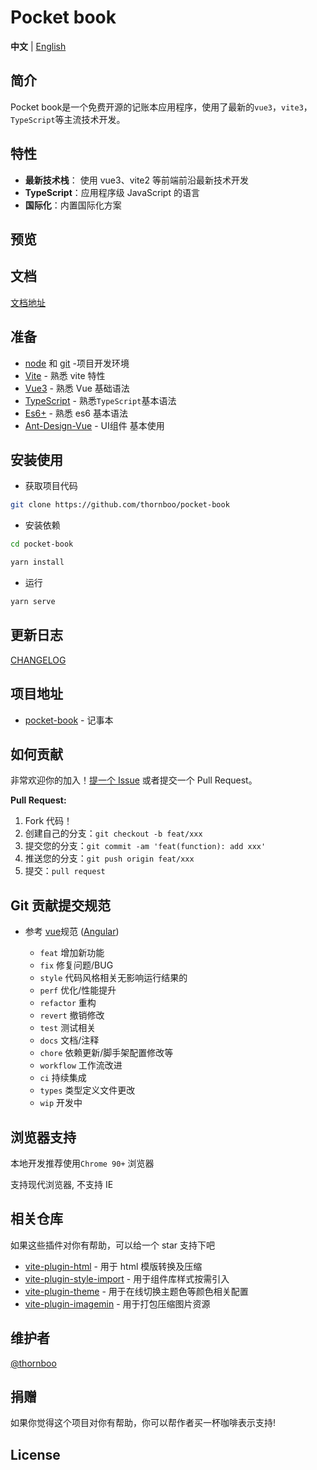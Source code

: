 <div>
<h1>Pocket book</h1>
</div>

**中文** | [English](./README.md)

## 简介
Pocket book是一个免费开源的记账本应用程序，使用了最新的`vue3`，`vite3`，`TypeScript`等主流技术开发。

## 特性
- **最新技术栈**： 使用 vue3、vite2 等前端前沿最新技术开发
- **TypeScript**：应用程序级 JavaScript 的语言
- **国际化**：内置国际化方案

## 预览

## 文档
[文档地址]()

## 准备

- [node](http://nodejs.org/) 和 [git](https://git-scm.com/) -项目开发环境
- [Vite](https://vitejs.dev/) - 熟悉 vite 特性
- [Vue3](https://v3.vuejs.org/) - 熟悉 Vue 基础语法
- [TypeScript](https://www.typescriptlang.org/) - 熟悉`TypeScript`基本语法
- [Es6+](http://es6.ruanyifeng.com/) - 熟悉 es6 基本语法
- [Ant-Design-Vue](https://2x.antdv.com/docs/vue/introduce-cn/) - UI组件 基本使用

## 安装使用

- 获取项目代码

```bash
git clone https://github.com/thornboo/pocket-book
```

- 安装依赖

```bash
cd pocket-book

yarn install

```

- 运行

```bash
yarn serve
```

## 更新日志

[CHANGELOG](./CHANGELOG.zh_CN.md)

## 项目地址

- [pocket-book](https://github.com/thornboo/pocket-book) - 记事本

## 如何贡献

非常欢迎你的加入！[提一个 Issue](https://github.com/thornboo/pocket-book/issues/new/choose) 或者提交一个 Pull Request。

**Pull Request:**

1. Fork 代码！
2. 创建自己的分支：`git checkout -b feat/xxx`
3. 提交您的分支：`git commit -am 'feat(function): add xxx'`
4. 推送您的分支：`git push origin feat/xxx`
5. 提交：`pull request`

## Git 贡献提交规范

- 参考 [vue](https://github.com/vuejs/vue/blob/dev/.github/COMMIT_CONVENTION.md)规范 ([Angular](https://github.com/conventional-changelog/conventional-changelog/tree/master/packages/conventional-changelog-angular))

    - `feat` 增加新功能
    - `fix` 修复问题/BUG
    - `style` 代码风格相关无影响运行结果的
    - `perf` 优化/性能提升
    - `refactor` 重构
    - `revert` 撤销修改
    - `test` 测试相关
    - `docs` 文档/注释
    - `chore` 依赖更新/脚手架配置修改等
    - `workflow` 工作流改进
    - `ci` 持续集成
    - `types` 类型定义文件更改
    - `wip` 开发中

## 浏览器支持

本地开发推荐使用`Chrome 90+` 浏览器

支持现代浏览器, 不支持 IE

## 相关仓库

如果这些插件对你有帮助，可以给一个 star 支持下吧

- [vite-plugin-html](https://github.com/anncwb/vite-plugin-html) - 用于 html 模版转换及压缩
- [vite-plugin-style-import](https://github.com/anncwb/vite-plugin-style-import) - 用于组件库样式按需引入
- [vite-plugin-theme](https://github.com/anncwb/vite-plugin-theme) - 用于在线切换主题色等颜色相关配置
- [vite-plugin-imagemin](https://github.com/anncwb/vite-plugin-imagemin) - 用于打包压缩图片资源

## 维护者

[@thornboo](https://github.com/thornboo)

## 捐赠

如果你觉得这个项目对你有帮助，你可以帮作者买一杯咖啡表示支持!

## License